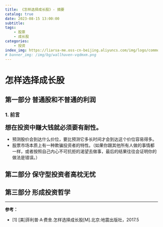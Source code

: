 ```yaml
---
title: 《怎样选择成长股》- 摘要
catalog: true
date: 2023-08-15 13:00:00
subtitle: 
tags:
    - 股票
    - 成长股
categories:
    - 投资
index_img: https://liarsa-me.oss-cn-beijing.aliyuncs.com/img/logo/common_stocks_and_uncommon_profits.jpeg
# banner_img: /img/bg/wallhaven-vqdmxm.png
---
```


# 怎样选择成长股

## 第一部分 普通股和不普通的利润

### 1. 前言

<span style="font-weight: bold; font-size: 20px;">想在投资中赚大钱就必须要有耐性。</span>

 - 预测股价会到达什么价位，要比预测它多长时间才会到达这个价位容易得多。
 - 股票市场本质上有一种欺骗投资者的特性。（如果你跟其他所有人做的事情都一样，或者按照自己内心不可抗拒的渴望去做事，最后的结果往往会证明你的做法是错误。）

## 第二部分 保守型投资者高枕无忧

## 第三部分 形成投资哲学




<hr/>
<b>参考：</b>
<ul>
    <li>[1] [美]菲利普·A·费舍.怎样选择成长股[M].北京:地震出版社，2017.5</li>
</ul>